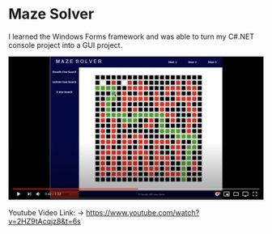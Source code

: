 # Maze Solver

I learned the Windows Forms framework and was able to turn my C#.NET console project into a GUI project.


![Screenshot](Maze_Solver_Picture.png)


Youtube Video Link: -> https://www.youtube.com/watch?v=2HZ9tAcqjz8&t=6s
